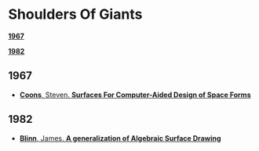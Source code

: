 
Shoulders Of Giants
======
[**1967**](https://github.com/GeorgeAdamon/ModernComputerGraphicsResources/blob/master/Categories/ShouldersOfGiants.md#1967)

[**1982**](https://github.com/GeorgeAdamon/ModernComputerGraphicsResources/blob/master/Categories/ShouldersOfGiants.md#1982)

## 1967
* [**Coons**, Steven. **Surfaces For Computer-Aided Design of Space Forms**](http://publications.csail.mit.edu/lcs/pubs/pdf/MIT-LCS-TR-041.pdf)
## 1982
* [**Blinn**, James. **A generalization of Algebraic Surface Drawing**](https://cumincad.architexturez.net/system/files/pdf/6094.content.pdf)
